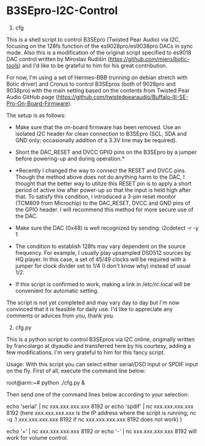 # B3SEpro-I2C-Control

1. cfg

This is a shell script to control B3SEpro (Twisted Pear Audio) via I2C, focusing on the 128fs function of the es9028pro/es9038pro DACs in sync mode. Also this is a modification of the original script specified to es9018 DAC control written by Miroslav Rudišin (https://github.com/miero/botic-tools) and I'd like to be grateful to him for his great contribution.

For now, I'm using a set of Hermes-BBB (running on debian stretch with Botic driver) and Cronus to control B3SEpros (both of 9028pro and 9038pro) with the main setting based on the contents from Twisted Pear Audio GitHub page (https://github.com/twistedpearaudio/Buffalo-III-SE-Pro-On-Board-Firmware).

The setup is as follows:

* Make sure that the on-board firmware has been removed. Use an isolated I2C header for clean connection to B3SEpro (SCL, SDA and GND only; occasionally addition of a 3.3V line may be required).
* Short the DAC_RESET and DVCC GPIO pins on the B3SEpro by a jumper before powering-up and during operation.*

* *Recently I changed the way to connect the RESET and DVCC pins. Though the method above does not do anything harm to the DAC, I thought that the better way to utilize this RESET pin is to apply a short period of active low after power-up so that the input is held high after that. To satisfy this condition, I introduced a 3-pin reset monitor (TCM809 from Microchip) to the DAC_RESET, DVCC and GND pins of the GPIO header. I will recommend this method for more secure use of the DAC.

* Make sure the DAC (0x48) is well recognized by sending: i2cdetect -r -y 1
* The condition to establish 128fs may vary dependent on the source frequency. For example, I usually play upsampled DSD512 sources by HQ player. In this case, a set of 45/49 clocks will be required with a jumper for clock divider set to 1/4 (I don't know why) instead of usual 1/2.
* If this script is confirmed to work, making a link in /etc/rc.local will be convenient for automatic setting.

The script is not yet completed and may vary day to day but I'm now convinced that it is feasible for daily use. I'd like to appreciate any comments or advices from you, thank you.

2. cfg.py

This is a python script to control B3SEpros via I2C online, originally written by francolargo at diyaudio and transferred here by his courtesy, adding a few modifications. I'm very grateful to him for this fancy script.

Usage: With this script you can select either serial/DSD input or SPDIF input on the fly. First of all, execute the command line below:

root@arm:~# python ./cfg.py &

Then send one of the command lines below according to your selection:

echo 'serial' | nc xxx.xxx.xxx.xxx 8192 or echo 'spdif' | nc xxx.xxx.xxx.xxx 8192 (here xxx.xxx.xxx.xxx is the IP address where the script is running; nc -q .1 xxx.xxx.xxx.xxx 8192 if nc xxx.xxx.xxx.xxx 8192 does not work) )

echo '+' | nc xxx.xxx.xxx.xxx 8192 or echo '-' | nc xxx.xxx.xxx.xxx 8192 will work for volume control.

